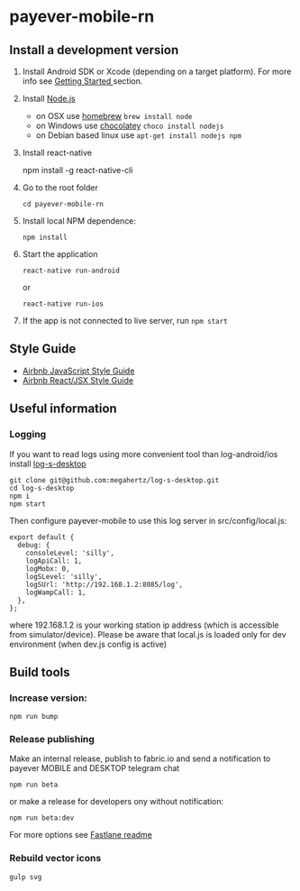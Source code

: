 # payever-mobile-rn

## Install a development version

1. Install Android SDK or Xcode (depending on a target platform). For
    more info see [Getting Started ](https://facebook.github.io/react-native/docs/getting-started.html)
    section.

2. Install [Node.js](http://nodejs.org)

    * on OSX use [homebrew](http://brew.sh) `brew install node`
    * on Windows use [chocolatey](https://chocolatey.org/) `choco install nodejs`
    * on Debian based linux use `apt-get install nodejs npm`
    
3. Install react-native

    npm install -g react-native-cli
    
4. Go to the root folder
    ```
    cd payever-mobile-rn
    ```

5. Install local NPM dependence:
    ```
    npm install
    ```

6. Start the application
    ```
    react-native run-android
    ```
    or
    ```
    react-native run-ios
    ```    

7. If the app is not connected to live server, run `npm start`

## Style Guide

 - [Airbnb JavaScript Style Guide](https://github.com/airbnb/javascript)
 - [Airbnb React/JSX Style Guide](https://github.com/airbnb/javascript/tree/master/react)

## Useful information

### Logging

If you want to read logs using more convenient tool than log-android/ios
install [log-s-desktop](https://github.com/megahertz/log-s-desktop)

    git clone git@github.com:megahertz/log-s-desktop.git
    cd log-s-desktop
    npm i
    npm start

Then configure payever-mobile to use this log server in
src/config/local.js:

    export default {
      debug: {
        consoleLevel: 'silly',
        logApiCall: 1,
        logMobx: 0,
        logSLevel: 'silly',
        logSUrl: 'http://192.168.1.2:8085/log',
        logWampCall: 1,
      },
    };

where 192.168.1.2 is your working station ip address (which is
accessible from simulator/device). Please be aware that local.js is
loaded only for dev environment (when dev.js config is active)

## Build tools

### Increase version:

    npm run bump

### Release publishing

Make an internal release, publish to fabric.io and send a notification
to payever MOBILE and DESKTOP telegram chat

    npm run beta

or make a release for developers ony without notification:

    npm run beta:dev

For more options see [Fastlane readme](blob/master/fastlane/README.md)

### Rebuild vector icons

    gulp svg